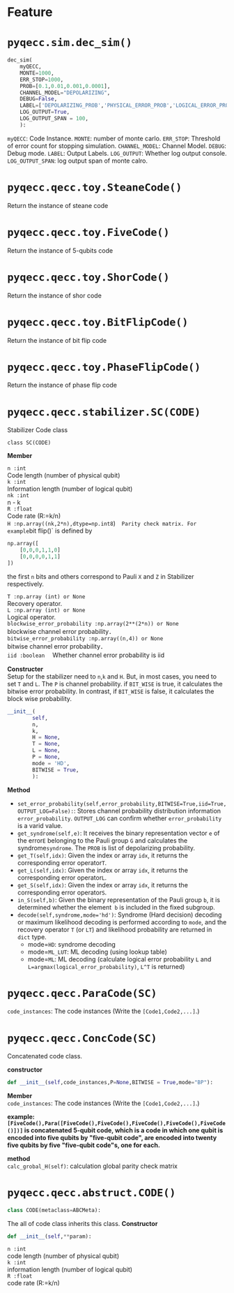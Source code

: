 # Feature

# `pyqecc.sim.dec_sim()`
```python
dec_sim(
    myQECC,
    MONTE=1000,
    ERR_STOP=1000,
    PROB=[0.1,0.01,0.001,0.0001],
    CHANNEL_MODEL="DEPOLARIZING",
    DEBUG=False,
    LABEL=['DEPOLARIZING_PROB','PHYSICAL_ERROR_PROB','LOGICAL_ERROR_PROB'],
    LOG_OUTPUT=True,
    LOG_OUTPUT_SPAN = 100,
    ):
```
`myQECC`: Code Instance.
`MONTE`: number of monte carlo.
`ERR_STOP`: Threshold of error count for stopping simulation.
`CHANNEL_MODEL`: Channel Model.
`DEBUG`: Debug mode.
`LABEL`: Output Labels.
`LOG_OUTPUT`: Whether log output console.
`LOG_OUTPUT_SPAN`: log output span of monte calro.

# `pyqecc.qecc.toy.SteaneCode()`
Return the instance of steane code

# `pyqecc.qecc.toy.FiveCode()`
Return the instance of 5-qubits code

# `pyqecc.qecc.toy.ShorCode()`
Return the instance of shor code

# `pyqecc.qecc.toy.BitFlipCode()`
Return the instance of bit flip code

# `pyqecc.qecc.toy.PhaseFlipCode()`
Return the instance of phase flip code

# `pyqecc.qecc.stabilizer.SC(CODE)`
Stabilizer Code class
```
class SC(CODE)
```

**Member**  

`n :int`  
Code length (number of physical qubit)  
`k :int`  
Information length (number of logical qubit)  
`nk :int`  
n - k  
`R :float`  
Code rate (R:=k/n)  
`H :np.array((nk,2*n),dtype=np.int8`)`  
Parity check matrix. For example `bit flip()` is defined by
```python
np.array([
    [0,0,0,1,1,0]
    [0,0,0,0,1,1]
])
```
the first `n` bits and others correspond to Pauli `X` and `Z` in Stabilizer respectively.

`T :np.array (int) or None`  
  Recovery operator.  
`L :np.array (int) or None`  
  Logical operator.  
`blockwise_error_probability :np.array(2**(2*n)) or None`  
  blockwise channel error probability．  
`bitwise_error_probability :np.array((n,4)) or None`  
  bitwise channel error probability．  
`iid :boolean`
　Whether channel error probability is iid   

**Constructer**  
Setup for the stabilizer need to `n`,`k` and `H`. But, in most cases, you need to set `T` and `L`.
The `P` is channel probability. if `BIT_WISE` is true, it calculates the bitwise error probability. In contrast, if `BIT_WISE` is false, it calculates the block wise probability.
```python
__init__(
        self,
        n,
        k,
        H = None,
        T = None,
        L = None,
        P = None,
        mode = 'HD',
        BITWISE = True,
        ):
```

**Method**  
- `set_error_probability(self,error_probability,BITWISE=True,iid=True,OUTPUT_LOG=False):`: Stores channel probability distribution information `error_probability`. `OUTPUT_LOG` can confirm whether `error_probability` is a varid value.
- `get_syndrome(self,e)`: It receives the binary representation vector `e` of the error`E` belonging to the Pauli group `G` and calculates the syndrome`syndrome`. The `PROB` is list of depolarizing probability.
- `get_T(self,idx)`: Given the index or array `idx`, it returns the corresponding error operator`T`.
- `get_L(self,idx)`: Given the index or array `idx`, it returns the corresponding error operator`L`.
- `get_S(self,idx)`: Given the index or array `idx`, it returns the corresponding error operator`S`.
- `in_S(self,b)`: Given the binary representation of the Pauli group `b`, it is determined whether the element` b` is included in the fixed subgroup.
- `decode(self,syndrome,mode='hd')`: Syndrome (Hard decision) decoding or maximum likelihood decoding is performed according to `mode`, and the recovery operator `T` (or `LT`) and likelihood probability are returned in` dict` type.
  - mode=`HD`: syndrome decoding
  - mode=`ML_LUT`: ML decoding (using lookup table)
  - mode=`ML`: ML decoding (calculate logical error probability `L` and `L=argmax(logical_error_probability)`, `L^T` is returned)

# `pyqecc.qecc.ParaCode(SC)`
`code_instances`: The code instances (Write the `[Code1,Code2,...]`.)

# `pyqecc.qecc.ConcCode(SC)`
Concatenated code class.

**constructor**  
```python
def __init__(self,code_instances,P=None,BITWISE = True,mode="BP"):
```

**Member**  
`code_instances`: The code instances (Write the `[Code1,Code2,...]`.)

**example: `[FiveCode(),Para([FiveCode(),FiveCode(),FiveCode(),FiveCode(),FiveCode()])]` is concatenated 5-qubit code, which is a code in which one qubit is encoded into five qubits by "five-qubit code", are encoded  into twenty five qubits by five "five-qubit code"s, one for each.** 

**method**  
`calc_grobal_H(self)`: calculation global parity check matrix

# `pyqecc.qecc.abstruct.CODE()`
```python
class CODE(metaclass=ABCMeta):
```
The all of code class inherits this class.
**Constructor**  
```python
def __init__(self,**param):
```
`n :int`  
code length (number of physical qubit)  
`k :int`  
information length (number of logical qubit)  
`R :float`  
code rate (R:=k/n)  
